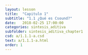 ```yaml
---
layout: lesson 
title:  "Capitulo 1"
subtitle: "1.1 ¿Qué es Csound?"
date:   2018-02-25 17:00:00
categories: sintesis_aditiva 
subfolder: sintesis_aditiva_chapter1
csd: a/1.1.1-a.csd
text: a/1.1.1-a.html
order: 1
---
```

